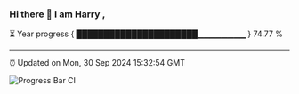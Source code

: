 ### Hi there 👋 I am Harry , 

⏳ Year progress { ██████████████████████▁▁▁▁▁▁▁▁ } 74.77 %

---

⏰ Updated on Mon, 30 Sep 2024 15:32:54 GMT

![Progress Bar CI](https://github.com/duykhang68/duykhang68/workflows/Progress%20Bar%20CI/badge.svg)
